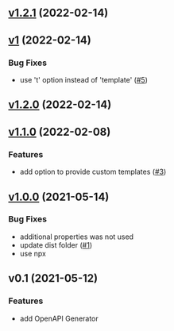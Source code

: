
<a name="v1.2.1"></a>
## [v1.2.1](https://github.com/craicoverflow/install-git-chglog/compare/v1...v1.2.1) (2022-02-14)


<a name="v1"></a>
## [v1](https://github.com/craicoverflow/install-git-chglog/compare/v1.2.0...v1) (2022-02-14)

### Bug Fixes

* use 't' option instead of 'template' ([#5](https://github.com/craicoverflow/install-git-chglog/issues/5))


<a name="v1.2.0"></a>
## [v1.2.0](https://github.com/craicoverflow/install-git-chglog/compare/v1.1.0...v1.2.0) (2022-02-14)


<a name="v1.1.0"></a>
## [v1.1.0](https://github.com/craicoverflow/install-git-chglog/compare/v1.0.0...v1.1.0) (2022-02-08)

### Features

* add option to provide custom templates ([#3](https://github.com/craicoverflow/install-git-chglog/issues/3))


<a name="v1.0.0"></a>
## [v1.0.0](https://github.com/craicoverflow/install-git-chglog/compare/v0.1...v1.0.0) (2021-05-14)

### Bug Fixes

* additional properties was not used
* update dist folder ([#1](https://github.com/craicoverflow/install-git-chglog/issues/1))
* use npx


<a name="v0.1"></a>
## v0.1 (2021-05-12)

### Features

* add OpenAPI Generator

